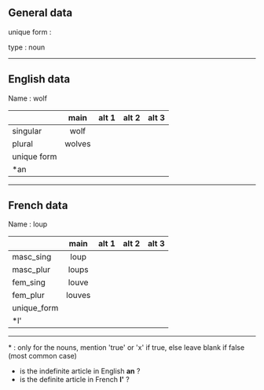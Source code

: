 ## General data

unique form :

type : noun

---

## English data

Name : wolf

|             |  main  | alt 1 | alt 2 | alt 3 |
| :---------- | :----: | :---: | :---: | ----- |
| singular    |  wolf  |       |       |       |
| plural      | wolves |       |       |       |
| unique form |        |       |       |       |
| \*an        |        |       |       |       |

---

## French data

Name : loup

|             |  main  | alt 1 | alt 2 | alt 3 |
| :---------- | :----: | :---: | :---: | :---: |
| masc_sing   |  loup  |       |       |       |
| masc_plur   | loups  |       |       |       |
| fem_sing    | louve  |       |       |       |
| fem_plur    | louves |       |       |       |
| unique_form |        |       |       |       |
| \*l'        |        |       |       |       |

---

\* : only for the nouns, mention 'true' or 'x' if true, else leave blank if false (most common case)

- is the indefinite article in English **an** ?
- is the definite article in French **l'** ?
